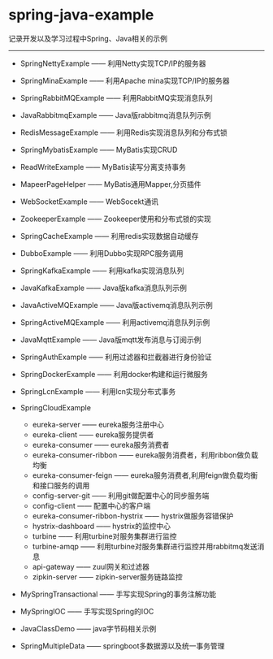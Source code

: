 # spring-java-example
记录开发以及学习过程中Spring、Java相关的示例

<hr></hr>

* SpringNettyExample 		—— 利用Netty实现TCP/IP的服务器
* SpringMinaExample			—— 利用Apache mina实现TCP/IP的服务器
* SpringRabbitMQExample 	—— 利用RabbitMQ实现消息队列
* JavaRabbitmqExample		—— Java版rabbitmq消息队列示例
* RedisMessageExample		—— 利用Redis实现消息队列和分布式锁
* SpringMybatisExample		—— MyBatis实现CRUD
* ReadWriteExample			—— MyBatis读写分离支持事务
* MapeerPageHelper			—— MyBatis通用Mapper,分页插件
* WebSocketExample			—— WebSocekt通讯
* ZookeeperExample			—— Zookeeper使用和分布式锁的实现
* SpringCacheExample		—— 利用redis实现数据自动缓存
* DubboExample				—— 利用Dubbo实现RPC服务调用
* SpringKafkaExample		—— 利用kafka实现消息队列
* JavaKafkaExample			—— Java版kafka消息队列示例
* JavaActiveMQExample		—— Java版activemq消息队列示例
* SpringActiveMQExample		—— 利用activemq消息队列示例
* JavaMqttExample			—— Java版mqtt发布消息与订阅示例
* SpringAuthExample			—— 利用过滤器和拦截器进行身份验证
* SpringDockerExample		—— 利用docker构建和运行微服务
* SpringLcnExample			—— 利用lcn实现分布式事务

* SpringCloudExample
	* eureka-server					—— eureka服务注册中心
	* eureka-client					—— eureka服务提供者
	* eureka-consumer				—— eureka服务消费者
	* eureka-consumer-ribbon		—— eureka服务消费者，利用ribbon做负载均衡
	* eureka-consumer-feign			—— eureka服务消费者,利用feign做负载均衡和接口服务的调用
	* config-server-git				—— 利用git做配置中心的同步服务端
	* config-client					—— 配置中心的客户端
	* eureka-consumer-ribbon-hystrix		—— hystrix做服务容错保护
	* hystrix-dashboard				—— hystrix的监控中心
	* turbine							—— 利用turbine对服务集群进行监控
	* turbine-amqp					—— 利用turbine对服务集群进行监控并用rabbitmq发送消息
	* api-gateway						—— zuul网关和过滤器
	* zipkin-server					—— zipkin-server服务链路监控
* MySpringTransactional 		—— 手写实现Spring的事务注解功能
* MySpringIOC 		—— 手写实现Spring的IOC
* JavaClassDemo 		—— java字节码相关示例
* SpringMultipleData	—— springboot多数据源以及统一事务管理